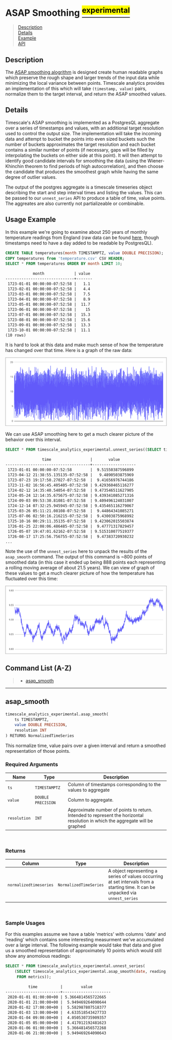 # ASAP Smoothing [<sup><mark>experimental</mark></sup>](/extension/docs/README.md#tag-notes)

> [Description](#asap-description)<br>
> [Details](#asap-details)<br>
> [Example](#asap-example)<br>
> [API](#asap-api)

## Description <a id="asap-description"></a>

The [ASAP smoothing alogrithm](https://arxiv.org/pdf/1703.00983.pdf) is designed create human readable graphs which preserve the rough shape and larger trends of the input data while minimizing the local variance between points.  Timescale analytics provides an implementation of this which will take `(timestamp, value)` pairs, normalize them to the target interval, and return the ASAP smoothed values.

## Details <a id="asap-details"></a>

Timescale's ASAP smoothing is implemented as a PostgresQL aggregate over a series of timestamps and values, with an additional target resolution used to control the output size.  The implementation will take the incoming data and attempt to bucket the points into even sized buckets such the number of buckets approximates the target resolution and each bucket contains a similar number of points (if necessary, gaps will be filled by interpolating the buckets on either side at this point).  It will then attempt to identify good candidate intervals for smoothing the data (using the Wiener-Khinchin theorem to find periods of high autocorrelation), and then choose the candidate that produces the smoothest graph while having the same degree of outlier values.

The output of the postgres aggregate is a timescale timeseries object describing the start and step interval times and listing the values.  This can be passed to our `unnest_series` API to produce a table of time, value points.  The aggreates are also currently not partializeable or combinable.

## Usage Example <a id="asap-example"></a>

In this example we're going to examine about 250 years of monthly temperature readings from England (raw data can be found [here](http://futuredata.stanford.edu/asap/Temp.csv), though timestamps need to have a day added to be readable by PostgresQL).  


```SQL ,ignore
CREATE TABLE temperatures(month TIMESTAMPTZ, value DOUBLE PRECISION);
COPY temperatures from 'temperature.csv' CSV HEADER;
SELECT * FROM temperatures ORDER BY month LIMIT 10;
```
```
            month             | value 
------------------------------+-------
 1723-01-01 00:00:00-07:52:58 |   1.1
 1723-02-01 00:00:00-07:52:58 |   4.4
 1723-03-01 00:00:00-07:52:58 |   7.5
 1723-04-01 00:00:00-07:52:58 |   8.9
 1723-05-01 00:00:00-07:52:58 |  11.7
 1723-06-01 00:00:00-07:52:58 |    15
 1723-07-01 00:00:00-07:52:58 |  15.3
 1723-08-01 00:00:00-07:52:58 |  15.6
 1723-09-01 00:00:00-07:52:58 |  13.3
 1723-10-01 00:00:00-07:52:58 |  11.1
(10 rows)
```

It is hard to look at this data and make much sense of how the temperature has changed over that time.  Here is a graph of the raw data:

![Raw data](images/ASAP_raw.png)

We can use ASAP smoothing here to get a much clearer picture of the behavior over this interval.

```SQL ,ignore
SELECT * FROM timescale_analytics_experimental.unnest_series((SELECT timescale_analytics_experimental.asap_smooth(month, value, 800) FROM temperatures));
```
```
                time                 |       value       
-------------------------------------+-------------------
 1723-01-01 00:00:00-07:52:58        |  9.51550387596899
 1723-04-12 21:38:55.135135-07:52:58 |   9.4890503875969
 1723-07-23 19:17:50.27027-07:52:58  |  9.41656976744186
 1723-11-02 16:56:45.405405-07:52:58 | 9.429360465116277
 1724-02-12 14:35:40.54054-07:52:58  | 9.473546511627905
 1724-05-24 12:14:35.675675-07:52:58 | 9.439341085271316
 1724-09-03 09:53:30.81081-07:52:58  | 9.409496124031007
 1724-12-14 07:32:25.945945-07:52:58 | 9.435465116279067
 1725-03-26 05:11:21.08108-07:52:58  |  9.44864341085271
 1725-07-06 02:50:16.216215-07:52:58 |  9.43003875968992
 1725-10-16 00:29:11.35135-07:52:58  | 9.423062015503874
 1726-01-25 22:08:06.486485-07:52:58 |  9.47771317829457
 1726-05-07 19:47:01.62162-07:52:58  | 9.515310077519377
 1726-08-17 17:25:56.756755-07:52:58 |  9.47383720930232
...
```

Note the use of the `unnest_series` here to unpack the results of the `asap_smooth` command.  The output of this command is ~800 points of smoothed data (in this case it ended up being 888 points each representing a rolling moving average of about 21.5 years).  We can view of graph of these values to get a much clearer picture of how the temperature has fluctuated over this time:

![Smoothed data](images/ASAP_smoothed.png)


## Command List (A-Z) <a id="asap-api"></a>
> - [asap_smooth](#asap_smooth)

---
## **asap_smooth** <a id="asap_smooth"></a>
```SQL ,ignore
timescale_analytics_experimental.asap_smooth(
    ts TIMESTAMPTZ,
    value DOUBLE PRECISION,
    resolution INT
) RETURNS NormalizedTimeSeries
```

This normalize time, value pairs over a given interval and return a smoothed representation of those points.

### Required Arguments <a id="asap-required-arguments"></a>
|Name| Type |Description|
|---|---|---|
| `ts` | `TIMESTAMPTZ` | Column of timestamps corresponding to the values to aggregate |
| `value` | `DOUBLE PRECISION` |  Column to aggregate. |
| `resolution` | `INT` |  Approximate number of points to return.  Intended to represent the horizontal resolution in which the aggregate will be graphed
<br>

### Returns

|Column|Type|Description|
|---|---|---|
| `normalizedtimeseries` | `NormalizedTimeSeries` | A object representing a series of values occurring at set intervals from a starting time.  It can be unpacked via `unnest_series` |
<br>

### Sample Usages <a id="asap-examples"></a>
For this examples assume we have a table 'metrics' with columns 'date' and 'reading' which contains some interesting measurment we've accumulated over a large interval.  The following example would take that data and give us a smoothed representation of approximately 10 points which would still show any anomolous readings:

<div hidden>

```SQL ,non-transactional
SET TIME ZONE 'UTC';
CREATE TABLE metrics(date TIMESTAMPTZ, reading DOUBLE PRECISION);
INSERT INTO metrics 
SELECT
    '2020-1-1 UTC'::timestamptz + make_interval(hours=>foo), 
    (5 + 5 * sin(foo / 12.0 * PI()))
    FROM generate_series(1,168) foo;

```

</div>

```SQL
SELECT * FROM timescale_analytics_experimental.unnest_series(
    (SELECT timescale_analytics_experimental.asap_smooth(date, reading, 8)
     FROM metrics));
```
```output
          time          |        value        
------------------------+---------------------
 2020-01-01 01:00:00+00 | 5.3664814565722665
 2020-01-01 21:00:00+00 |  5.949469264090644
 2020-01-02 17:00:00+00 |  5.582987807518377
 2020-01-03 13:00:00+00 |  4.633518543427733
 2020-01-04 09:00:00+00 |  4.050530735909357
 2020-01-05 05:00:00+00 |  4.417012192481623
 2020-01-06 01:00:00+00 |  5.366481456572268
 2020-01-06 21:00:00+00 |  5.949469264090643
```